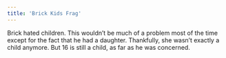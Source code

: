 ```yaml
---
title: 'Brick Kids Frag'
---
```


Brick hated children. This wouldn’t be much of a problem most of the time except for the fact that he had a daughter. Thankfully, she wasn’t exactly a child anymore. But 16 is still a child, as far as he was concerned.